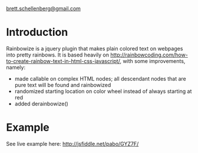 brett.schellenberg@gmail.com

Introduction
============
Rainbowize is a jquery plugin that makes plain colored text on webpages into pretty rainbows. It is based heavily on http://rainbowcoding.com/how-to-create-rainbow-text-in-html-css-javascript/, with some improvements, namely:
 - made callable on complex HTML nodes; all descendant nodes that are pure text will be found and rainbowized
 - randomized starting location on color wheel instead of always starting at red
 - added derainbowize()

Example
=======
See live example here: http://jsfiddle.net/pabo/GYZ7F/
